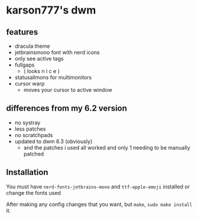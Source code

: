# karson777's dwm 

## features
- dracula theme 
- jetbrainsmono font with nerd icons
- only see active tags
- fullgaps 
	- ( looks n i c e )
- statusallmons for multimonitors
- cursor warp 
	- moves your cursor to active window

## differences from my 6.2 version 
- no systray
- less patches
- no scratchpads
- updated to dwm 6.3 (obviously)
    - and the patches i used all worked and only 1 needing to be manually patched

## Installation

You must have `nerd-fonts-jetbrains-mono` and `ttf-apple-emoji` installed or change the fonts used 

After making any config changes that you want, but `make`, `sudo make install` it.
